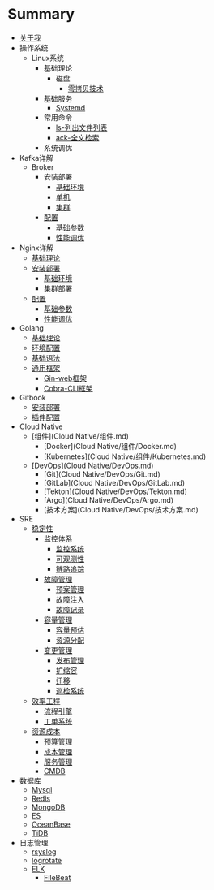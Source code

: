 # Summary

* [关于我](README.md)
* 操作系统
    * Linux系统
        * 基础理论
            * 磁盘
                * [零拷贝技术](操作系统/Linux系统/基础理论/磁盘/零拷贝技术.md)
        * 基础服务
            * [Systemd](操作系统/Linux系统/基础服务/Systemd.md)
        * 常用命令
            * [ls-列出文件列表](操作系统/Linux系统/常用命令/ls.md)
            * [ack-全文检索](操作系统/Linux系统/常用命令/ack.md)
        * 系统调优
* Kafka详解
    * Broker
        * 安装部署
            * [基础环境](Kafka详解/Broker/安装部署/基础环境.md)
            * [单机](Kafka详解/Broker/安装部署/单机.md)
            * [集群](Kafka详解/Broker/安装部署/集群.md)
        * [配置](Kafka详解/Broker/配置.md)
            * [基础参数](Kafka详解/Broker/配置/基础参数.md)
            * [性能调优](Kafka详解/Broker/配置/性能调优.md)
* Nginx详解
    * [基础理论](Nginx详解/基础理论.md)
    * [安装部署](Nginx详解/安装部署.md)
        * [基础环境](Nginx详解/安装部署/基础环境.md)
        * [集群部署](Nginx详解/安装部署/集群部署.md)
    * [配置](Nginx详解/配置.md)
        * [基础参数](Nginx详解/配置/基础参数.md)
        * [性能调优](Nginx详解/配置/性能调优.md)
* Golang
    * [基础理论](Golang/基础理论.md)
    * [环境配置](Golang/环境配置.md)
    * [基础语法](Golang/基础语法.md)
    * [通用框架](Golang/通用框架.md)
        * [Gin-web框架](Golang/Gin.md)
        * [Cobra-CLI框架](Golang/Cobra.md)
* Gitbook
    * [安装部署](Gitbook/安装部署.md)
    * [插件配置](Gitbook/插件配置.md)
* Cloud Native
    * [组件](Cloud Native/组件.md)
        * [Docker](Cloud Native/组件/Docker.md)
        * [Kubernetes](Cloud Native/组件/Kubernetes.md)
    * [DevOps](Cloud Native/DevOps.md)
        * [Git](Cloud Native/DevOps/Git.md)
        * [GitLab](Cloud Native/DevOps/GitLab.md)
        * [Tekton](Cloud Native/DevOps/Tekton.md)
        * [Argo](Cloud Native/DevOps/Argo.md)
        * [技术方案](Cloud Native/DevOps/技术方案.md)
* SRE
    * [稳定性](SRE/稳定性.md)
        * [监控体系](SRE/稳定性/监控体系.md)
            * [监控系统](SRE/稳定性/监控体系/监控系统.md)
            * [可观测性](SRE/稳定性/监控体系/可观测性.md)
            * [链路追踪](SRE/稳定性/监控体系/链路追踪.md)
        * [故障管理](SRE/稳定性/故障管理.md)
            * [预案管理](SRE/稳定性/故障管理/预案管理.md)
            * [故障注入](SRE/稳定性/故障管理/故障注入.md)
            * [故障记录](SRE/稳定性/故障管理/故障记录.md)
        * [容量管理](SRE/稳定性/容量管理.md)
            * [容量预估](SRE/稳定性/容量管理/容量预估.md)
            * [资源分配](SRE/稳定性/容量管理/资源分配.md)
        * [变更管理](SRE/稳定性/变更管理.md)
            * [发布管理](SRE/稳定性/变更管理/发布管理.md)
            * [扩缩容](SRE/稳定性/变更管理/扩缩容.md)
            * [迁移](SRE/稳定性/变更管理/迁移.md)
            * [巡检系统](SRE/稳定性/巡检系统.md)
    * [效率工程](SRE/效率工程.md)
        * [流程引擎](SRE/效率工程/流程引擎.md)
        * [工单系统](SRE/效率工程/工单系统.md)
    * [资源成本](SRE/资源成本.md)
        * [预算管理](SRE/资源成本/预算管理.md)
        * [成本管理](SRE/资源成本/成本管理.md)
        * [服务管理](SRE/资源成本/服务管理.md)
        * [CMDB](SRE/资源成本/CMDB.md)
* 数据库
    * [Mysql](数据库/Mysql.md)
    * [Redis](数据库/Redis.md)
    * [MongoDB](数据库/MongoDB.md)
    * [ES](数据库/ES.md)
    * [OceanBase](数据库/OceanBase.md)
    * [TiDB](数据库/TiDB.md)
* 日志管理
    * [rsyslog](日志管理/系统日志管理.md)
    * [logrotate](日志管理/日志切割.md)
    * [ELK](日志管理/日志采集分析工具.md)
        * [FileBeat](日志管理/ELK/FileBeat.md)

